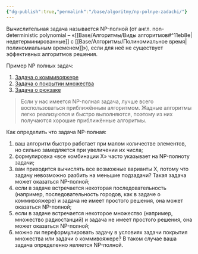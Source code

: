 ```yaml
---
{"dg-publish":true,"permalink":"/base/algoritmy/np-polnye-zadachi/"}
---
```



Вычислительная задача называется NP-полной (от англ. non-deterministic polynomial – «[[Base/Алгоритмы/Виды алгоритмов#^11eb8e\|недетерминированные]] с [[Base/Алгоритмы/Полиномиальное время\|полиномиальным временем]]»), если для неё не существует эффективных алгоритмов решения.


Пример NP полных задач:
1. [Задача о коммивояжере](obsidian://open?vault=ObsidianC%23&file=Base%2F%D0%90%D0%BB%D0%B3%D0%BE%D1%80%D0%B8%D1%82%D0%BC%D1%8B%2F%D0%97%D0%B0%D0%B4%D0%B0%D1%87%D0%B0%20%D0%BE%20%D0%BA%D0%BE%D0%BC%D0%BC%D0%B8%D0%B2%D0%BE%D1%8F%D0%B6%D0%B5%D1%80%D0%B5)
2. [Задача о покрытии множества](obsidian://open?vault=ObsidianC%23&file=Base%2F%D0%90%D0%BB%D0%B3%D0%BE%D1%80%D0%B8%D1%82%D0%BC%D1%8B%2F%D0%97%D0%B0%D0%B4%D0%B0%D1%87%D0%B0%20%D0%BE%20%D0%BF%D0%BE%D0%BA%D1%80%D1%8B%D1%82%D0%B8%D0%B8%20%D0%BC%D0%BD%D0%BE%D0%B6%D0%B5%D1%81%D1%82%D0%B2%D0%B0)
3. [Задача о рюкзаке](obsidian://open?vault=ObsidianC%23&file=Base%2F%D0%90%D0%BB%D0%B3%D0%BE%D1%80%D0%B8%D1%82%D0%BC%D1%8B%2F%D0%97%D0%B0%D0%B4%D0%B0%D1%87%D0%B0%20%D0%BE%20%D1%80%D1%8E%D0%BA%D0%B7%D0%B0%D0%BA%D0%B5)

> Если у нас имеется NP-полная задача, лучше всего воспользоваться приближённым алгоритмом. 
> Жадные алгоритмы легко реализуются и быстро выполняются, поэтому из них получаются хорошие приближённые алгоритмы.

Как определить что задача NP-полная:
1. ваш алгоритм быстро работает при малом количестве элементов, но  сильно замедляется при увеличении их числа;  
2. формулировка «все комбинации Х» часто указывает на NP-полноту задачи;  
3. вам приходится вычислять все возможные варианты Х, потому что задачу невозможно разбить на меньшие подзадачи? Такая задача может оказаться NP-полной;  
4. если в задаче встречается некоторая последовательность (например, последовательность городов, как в задаче о коммивояжере) и задача не имеет простого решения, она может оказаться NP-полной;  
5. если в задаче встречается некоторое множество (например, множество радиостанций) и задача не имеет простого решения, она может оказаться NP-полной;  
6. можно ли переформулировать задачу в условиях задачи покрытия  множества или задачи о коммивояжере? В таком случае ваша задача определенно является NP-полной.



